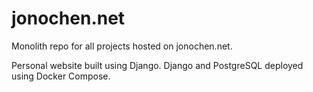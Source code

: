 # jonochen.net

Monolith repo for all projects hosted on jonochen.net.

Personal website built using Django. Django and PostgreSQL deployed using Docker Compose.
